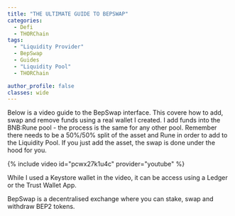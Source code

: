 ```yaml
---
title: "THE ULTIMATE GUIDE TO BEPSWAP"
categories:
  - Defi
  - THORChain
tags:
  - "Liquidity Provider"
  - BepSwap
  - Guides
  - "Liquidity Pool"
  - THORChain

author_profile: false
classes: wide
---
```


Below is a video guide to the BepSwap interface. This covere how to add, swap and remove funds using a real wallet I created. 
I add funds into the BNB:Rune pool - the process is the same for any other pool. Remember there needs to be a 50%/50% split of the asset and Rune in order to add to the Liquidity Pool.
If you just add the asset, the swap is done under the hood for you. 


{% include video id="pcwx27k1u4c" provider="youtube" %}

While I used a Keystore wallet in the video, it can be access using a Ledger or the Trust Wallet App. 

BepSwap is a decentralised exchange where you can stake, swap and withdraw BEP2 tokens. 

